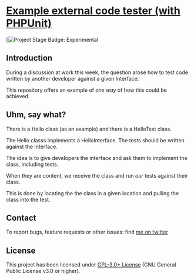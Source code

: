 # [Example external code tester (with PHPUnit)](https://github.com/Potherca/example-phpunit-external-code-tester)

[![Project Stage Badge: Experimental][Project Stage Page]

## Introduction

During a discussion at work this week, the question arose how to test code written by another developer against a given Interface.

This repository offers an example of *one way* of how this could be achieved.

## Uhm, say what?

There is a Hello class (as an example) and there is a HelloTest class.

The Hello classs implements a HelloInterface. The tests should be written against the interface.

The idea is to give developers the interface and ask them to implement the class, including tests.

When they are content, we receive the class and run *our* tests against their class.

This is done by locating the the class in a given location and pulling the class into the test.

## Contact

To report bugs, feature requests or other issues: find [me on twitter](https://twitter.com/potherca)

## License

This project has been licensed under [GPL-3.0+ License](LICENSE) (GNU General Public License v3.0 or higher).

[Project Stage Badge: Experimental]: https://img.shields.io/badge/Project%20Stage-Experimental-yellow.svg
[Project Stage Page]: https://bl.ocks.org/potherca/raw/a2ae67caa3863a299ba0/
